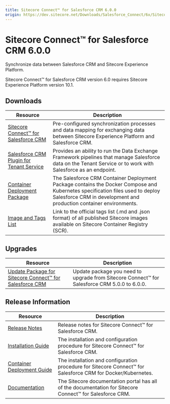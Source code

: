 ```yaml
---
title: Sitecore Connect™ for Salesforce CRM 6.0.0
origin: https://dev.sitecore.net/Downloads/Salesforce_Connect/6x/Sitecore_Connect_for_Salesforce_CRM_600
---
```


# Sitecore Connect™ for Salesforce CRM 6.0.0

Synchronize data between Salesforce CRM and Sitecore Experience Platform.

  <Alert variant='warning' mb={4}>
    <AlertIcon />
    Sitecore Connect™ for Salesforce CRM version 6.0 requires Sitecore Experience Platform version 10.1.
  </Alert>
  

## Downloads

 | Resource | Description |
 | --- | --- |
 | [Sitecore Connect™ for Salesforce CRM](https://sitecoredev.azureedge.net/~/media/8336D53FF8F7420E905B3A3A5B552FED.ashx?date=20210412T104645) | Pre-configured synchronization processes and data mapping for exchanging data between Sitecore Experience Platform and Salesforce CRM. |
 | [Salesforce CRM Plugin for Tenant Service](https://sitecoredev.azureedge.net/~/media/99FB0B7A6FC94EB78C51089121032C82.ashx?date=20210412T104726) | Provides an ability to run the Data Exchange Framework pipelines that manage Salesforce data on the Tenant Service or to work with Salesforce as an endpoint. |
 | [Container Deployment Package](https://github.com/Sitecore/container-deployment/releases/tag/sfcrm%2F6.0.0.01456.108) | The Salesforce CRM Container Deployment Package contains the Docker Compose and Kubernetes specification files used to deploy Salesforce CRM in development and production container environments. |
 | [Image and Tags List](https://github.com/Sitecore/docker-images/tree/master/tags) | Link to the official tags list (.md and .json format) of all published Sitecore images available on Sitecore Container Registry (SCR). |

## Upgrades

 | Resource | Description |
 | --- | --- |
 | [Update Package for Sitecore Connect™ for Salesforce CRM](https://sitecoredev.azureedge.net/~/media/5B505D7D8FB0446DA47E44BFD0C5E0FA.ashx?date=20210412T104812) | Update package you need to upgrade from Sitecore Connect™ for Salesforce CRM 5.0.0 to 6.0.0. |

## Release Information

 | Resource | Description |
 | --- | --- |
 | [Release Notes](/downloads/Salesforce%20Connect/6x/Sitecore%20Connect%20for%20Salesforce%20CRM%20600/Release%20Notes) | Release notes for Sitecore Connect™ for Salesforce CRM. |
 | [Installation Guide](https://sitecoredev.azureedge.net/~/media/E1B344BCEB73492EAAEA2998D6AF07E6.ashx?date=20210412T105314) | The installation and configuration procedure for Sitecore Connect™ for Salesforce CRM. |
 | [Container Deployment Guide](https://sitecoredev.azureedge.net/~/media/0803450DF2564D248D9CDB8CF1FFC99F.ashx?date=20210512T110609) | The installation and configuration procedure for Sitecore Connect™ for Salesforce CRM for Docker/Kubernetes. |
 | [Documentation](https://doc.sitecore.com/developers/salesforce-connect/60/sitecore-connect-for-salesforce-crm/en/sitecore-connect-for-salesforce-crm-configuration-guide.html) | The Sitecore documentation portal has all of the documentation for Sitecore Connect™ for Salesforce CRM. |